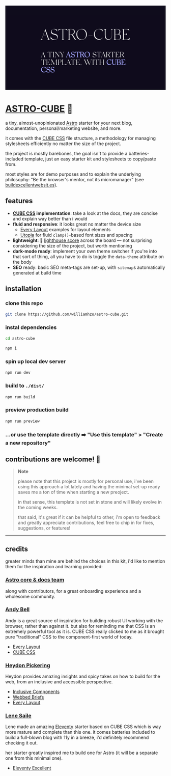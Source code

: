 ![]('/../public/images/og-image.png)

# [ASTRO-CUBE](https://astro-cube.vercel.app) 🧊

a tiny, almost-unopinionated [Astro](https://astro.build/) starter for your next blog, documentation, personal/marketing website, and more.

it comes with the [CUBE CSS](https://cube.fyi/) file structure, a methodology for managing stylesheets efficiently no matter the size of the project.

the project is mostly barebones, the goal isn't to provide a batteries-included template, just an easy starter kit and stylesheets to copy/paste from.

most styles are for demo purposes and to explain the underlying philosophy: "Be the browser's mentor, not its micromanager" (see [buildexcellentwebsit.es](buildexcellentwebsit.es)).

## features

- **[CUBE CSS](https://cube.fyi/) implementation**: take a look at the docs, they are concise and explain way better than i would
- **fluid and responsive**: it looks great no matter the device size
  - [Every Layout](https://every-layout.dev/) examples for layout elements
  - [Utopia](https://utopia.fyi/) for fluid `clamp()`-based font sizes and spacing
- **lightweight**: 💯 [lighthouse score](https://developer.chrome.com/en/docs/lighthouse/performance/performance-scoring/) across the board — not surprising considering the size of the project, but worth mentioning
- **dark-mode ready**: implement your own theme switcher if you're into that sort of thing, all you have to do is toggle the `data-theme` attribute on the body
- **SEO** ready: basic SEO meta-tags are set-up, with `sitemap`s automatically generated at build time

## installation

### clone this repo

```bash
git clone https://github.com/williamhzo/astro-cube.git
```

### instal dependencies

```bash
cd astro-cube
```

```bash
npm i
```

### spin up local dev server

```bash
npm run dev
```

### build to `./dist/`

```bash
npm run build
```

### preview production build

```bash
npm run preview
```

### ...or use the template directly ➡️ "Use this template" > "Create a new repository"

## contributions are welcome! 👋

> **Note**
>
> please note that this project is mostly for personal use, i've been using this approach a lot lately and having the minimal set-up ready saves me a ton of time when starting a new preoject.
>
> in that sense, this template is not set in stone and will likely evolve in the coming weeks.
>
> that said, it's great if it can be helpful to other, i'm open to feedback and greatly appreciate contributions, feel free to chip in for fixes, suggestions, or features!

---

## credits

greater minds than mine are behind the choices in this kit, i'd like to mention them for the inspiration and learning provided:

### **[Astro core & docs team](https://docs.astro.build/en/getting-started/)**

along with contributors, for a great onboarding experience and a wholesome community.

### **[Andy Bell](https://andy-bell.co.uk/)**

Andy is a great source of inspiration for building robust UI working with the browser, rather than against it. but also for reminding me that CSS is an extremely powerful tool as it is. CUBE CSS really clicked to me as it brought pure "traditional" CSS to the component-first world of today.

- [Every Layout](https://every-layout.dev/)
- [CUBE CSS](https://cube.fyi/)

### **[Heydon Pickering](https://heydonworks.com/)**

Heydon provides amazing insights and spicy takes on how to build for the web, from an inclusive and accessible perspective.

- [Inclusive Components](https://inclusive-components.design/)
- [Webbed Briefs](https://briefs.video/)
- [Every Layout](https://every-layout.dev/)

### **[Lene Saile](https://www.lenesaile.com/en/)**

Lene made an amazing [Eleventy](https://www.11ty.dev/) starter based on CUBE CSS which is way more mature and complete than this one. it comes batteries included to build a full-blown blog with 11y in a breeze, i'd definitely recommend checking it out.

her starter greatly inspired me to build one for Astro (it will be a separate one from this minimal one).

- [Eleventy Excellent](https://github.com/madrilene/eleventy-excellent)
